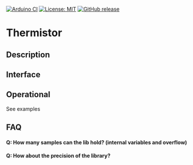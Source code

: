 
[![Arduino CI](https://github.com/RobTillaart/Statistic/workflows/Arduino%20CI/badge.svg)](https://github.com/marketplace/actions/arduino_ci)
[![License: MIT](https://img.shields.io/badge/license-MIT-green.svg)](https://github.com/RobTillaart/Statistic/blob/master/LICENSE)
[![GitHub release](https://img.shields.io/github/release/RobTillaart/Statistic.svg?maxAge=3600)](https://github.com/RobTillaart/Statistic/releases)


# Thermistor




## Description





## Interface



## Operational

See examples

## FAQ

#### Q: How many samples can the lib hold?  (internal variables and overflow)



#### Q: How about the precision of the library?





